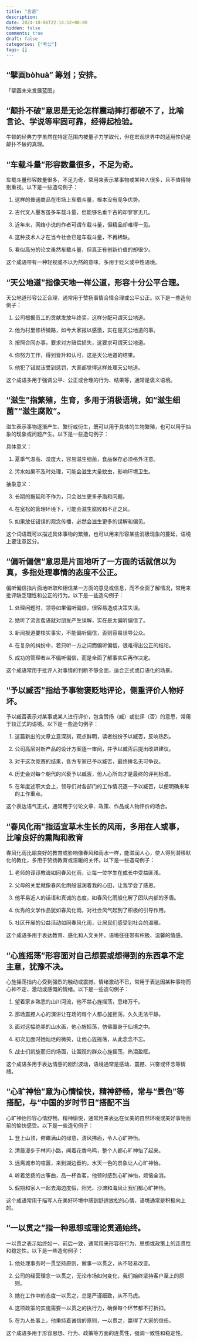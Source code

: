 ```yaml
---
title: "言语"
description: 
date: 2024-10-06T22:14:52+08:00
hidden: false
comments: true
draft: false
categories: ["考公"]
tags: []
---
```


## “擘画bòhuà” 筹划；安排。
「擘画未来发展蓝图」

## “颠扑不破”意思是无论怎样震动摔打都破不了，比喻言论、学说等牢固可靠，经得起检验。
牛顿的经典力学虽然在特定范围内被量子力学取代，但在宏观世界中的适用性仍是颠扑不破的真理。

## “车载斗量”形容数量很多，不足为奇。
车载斗量形容数量很多，不足为奇，常用来表示某事物或某种人很多，且不值得特别重视。以下是一些造句例子：

1. 这样的普通商品在市场上车载斗量，根本没有竞争优势。


2. 古代文人墨客虽多车载斗量，但能够名垂千古的却寥寥无几。


3. 近年来，网络小说的作者可谓车载斗量，但精品却难得一见。


4. 这种技术人才在当今社会已是车载斗量，不再稀缺。


5. 看似高分的论文虽然车载斗量，但真正有创新价值的却很少。



这个成语带有一种轻视或不以为然的意味，多用于贬义或中性语境。



## “天公地道”指像天地一样公道，形容十分公平合理。
天公地道形容公正合理，通常用于赞扬事情合情合理或公平公正。以下是一些造句例子：

1. 公司根据员工的贡献发放年终奖，这样分配可谓天公地道。


2. 他为村里修桥铺路，如今大家报以感激，实在是天公地道的事。


3. 按照合同办事，要求对方赔偿损失，这要求可谓天公地道。


4. 你努力工作，得到晋升和认可，这是天公地道的结果。


5. 他犯了错就该受到惩罚，大家都觉得这样处理天公地道。



这个成语多用于强调公平、公正或合理的行为、结果等，通常是褒义语境。



## “滋生”指繁殖，生育，多用于消极语境，如“滋生细菌”“滋生腐败”。
滋生表示事物逐渐产生、繁衍或衍生，既可以用于具体的生物繁殖，也可以用于抽象的现象或问题产生。以下是一些造句例子：

具体意义：

1. 夏季气温高、湿度大，容易滋生细菌，食品保存必须格外注意。


2. 污水如果不及时处理，可能会滋生大量蚊虫，影响环境卫生。



抽象意义：

3. 长期的拖延和不作为，只会滋生更多矛盾和问题。


4. 在宽松的管理环境下，可能会滋生腐败和不正之风。


5. 如果放任错误的观念传播，必然会滋生更多的误解和偏见。



这个词语既可以描述具体事物的繁殖，也可以用来形容某些消极现象的蔓延，语境上要注意区分。



## “偏听偏信“意思是片面地听了一方面的话就信以为真，多指处理事情的态度不公正。
偏听偏信指片面地听取和相信某一方面的意见或信息，而不全面了解情况，常用来批评缺乏理性和公正的行为。以下是一些造句例子：

1. 处理问题时，领导如果偏听偏信，很容易造成决策失误。


2. 她听了流言蜚语就对朋友产生误解，实在是太偏听偏信了。


3. 新闻报道要核实事实，不能偏听偏信，否则容易误导公众。


4. 在复杂的纠纷中，若只听一方之词而偏听偏信，很难得出公正的结论。


5. 成功的管理者从不偏听偏信，而是全面了解事实后再作决定。



这个成语常用于批评人对事情的判断不够全面，适合正式或口语化的场景。



## “予以臧否”指给予事物褒贬地评论，侧重评价人物好坏。
予以臧否表示对某事或某人进行评价，包含赞扬（臧）或批评（否）的意思，常用于较正式的语境。以下是一些造句例子：

1. 这篇新出的文章立意深刻，观点鲜明，读者纷纷予以臧否，反响热烈。


2. 公司高层对新产品的设计方案逐一审阅，并予以臧否后提出改进建议。


3. 对于这次竞赛的结果，各方专家已予以臧否，最终排名无可争议。


4. 历史会对每个朝代的兴衰予以臧否，但人心所向才是最终的评判标准。


5. 在年度述职大会上，领导们对各部门的工作情况逐一予以臧否，以便明确来年的工作重点。



这个表达语气正式，通常用于讨论文章、政策、作品或人物评价的场合。



## “春风化雨”指适宜草木生长的风雨，多用在人或事，比喻良好的熏陶和教育

春风化雨比喻良好的教育或影响像春风和雨水一样，能滋润人心，使人得到潜移默化的教化，多用于赞扬教育或温暖的关怀。以下是一些造句例子：

1. 老师的谆谆教诲如同春风化雨，让每一位学生在成长中受益匪浅。


2. 父母的关爱就像春风化雨般滋润着我的心田，让我学会了感恩。


3. 他平易近人的话语和真诚的态度，如春风化雨般化解了团队内部的矛盾。


4. 优秀的文学作品犹如春风化雨，对社会风气起到了积极的引导作用。


5. 社区开展的公益活动如同春风化雨，让居民们感受到社会的温暖。



这个成语多用于表达教育、感化和人文关怀，语境往往带有积极、温馨的情感。


## “心旌摇荡”形容面对自己想要或想得到的东西拿不定主意，犹豫不决。
心旌摇荡指内心受到强烈的触动或震撼，情绪激动不已，常用于表达因某种事物而心神不定、激动或感慨的情绪。以下是一些造句例子：

1. 望着家乡熟悉的山川河流，他不禁心旌摇荡，思绪万千。


2. 那场震撼人心的演讲让在场的每个人都心旌摇荡，久久无法平静。


3. 面对这幅绝美的山水画，他心旌摇荡，仿佛置身于仙境之中。


4. 初次见面时她灿烂的微笑，让他心旌摇荡，从此念念不忘。


5. 战士们凯旋而归的场面，让围观的群众心旌摇荡，热泪盈眶。



这个成语多用于表达情感的剧烈波动，语境通常是感动、震撼、兴奋或怀念等情绪。



## “心旷神怡”意为心情愉快，精神舒畅，常与“景色”等搭配，与“中国的岁时节日”搭配不当
心旷神怡形容心情舒畅，精神愉悦，通常用来表达在优美的自然环境或美好事物面前的愉快感受。以下是一些造句例子：

1. 登上山顶，俯瞰满山的绿意，清风拂面，令人心旷神怡。


2. 清晨漫步于林间小路，闻着花香鸟鸣，整个人都心旷神怡了起来。


3. 远离城市的喧嚣，来到湖边垂钓，水天一色的景象让人心旷神怡。


4. 听着悠扬的古筝曲，品一杯香茗，他顿时感到心旷神怡，烦恼全消。


5. 假期和家人一起去海边度假，阳光、沙滩和海风让我们都心旷神怡。



这个成语常用于描写人在美好环境中感到舒适放松的心情，语境通常是积极向上的。



## “一以贯之”指一种思想或理论贯通始终。
一以贯之表示始终如一，前后一致，通常用来形容在行为、思想或政策上的连贯性和稳定性。以下是一些造句例子：

1. 他处理事务时一贯坚持原则，做事一以贯之，从不轻易改变。


2. 公司的经营理念一以贯之，无论市场如何变化，我们始终坚持客户至上的原则。


3. 她在工作中的态度一以贯之，总是严谨细致，从不马虎。


4. 这项政策的实施需要一以贯之的执行力，确保每个环节都不打折扣。


5. 在为人处事上，他秉持着诚信的原则，一以贯之，赢得了大家的信任。



这个成语多用于形容思想、行为、政策等方面的连贯性，强调一致性和稳定性。

